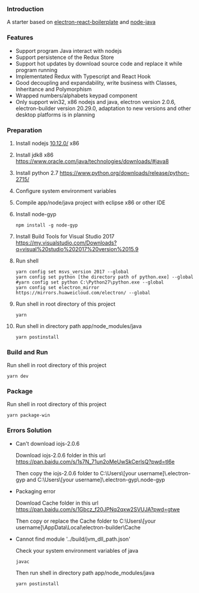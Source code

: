 ### Introduction

A starter based on [electron-react-boilerplate](https://github.com/electron-react-boilerplate/electron-react-boilerplate) and [node-java](https://github.com/joeferner/node-java)

### Features

- Support program Java interact with nodejs
- Support persistence of the Redux Store
- Support hot updates by download source code and replace it while program running
- Implementated Redux with Typescript and React Hook
- Good decoupling and expandability, write business with Classes, Inheritance and Polymorphism
- Wrapped numbers/alphabets keypad component
- Only support win32, x86 nodejs and java, electron version 2.0.6, electron-builder version 20.29.0, adaptation to new versions and other desktop platforms is in planning

### Preparation

1. Install nodejs [10.12.0/](https://nodejs.org/download/release/v10.12.0/) x86

2. Install jdk8 x86 https://www.oracle.com/java/technologies/downloads/#java8

3. Install python 2.7 https://www.python.org/downloads/release/python-2715/

4. Configure system environment variables

5. Compile app/node/java project with eclipse x86 or other IDE

6. Install node-gyp

   ```shell
   npm install -g node-gyp
   ```

7. Install Build Tools for Visual Studio 2017 https://my.visualstudio.com/Downloads?q=visual%20studio%202017%20version%2015.9

8. Run shell

   ```shell
   yarn config set msvs_version 2017 --global
   yarn config set python [the directory path of python.exe] --global
   #yarn config set python C:\Python27\python.exe --global
   yarn config set electron_mirror https://mirrors.huaweicloud.com/electron/ --global
   ```

9. Run shell in root directory of this project

   ```shell
   yarn
   ```

10. Run shell in directory path app/node_modules/java

    ```shell
    yarn postinstall
    ```

### Build and Run

Run shell in root directory of this project

```shell
yarn dev
```

### Package

Run shell in root directory of this project

```shell
yarn package-win
```

### Errors Solution

- Can't download iojs-2.0.6

  Download iojs-2.0.6 folder in this url https://pan.baidu.com/s/1s7N_71un2oMeUwSkCerlsQ?pwd=tl6e

  Then copy the iojs-2.0.6 folder to C:\Users\\[your username]\\.electron-gyp and C:\Users\\[your username]\\.electron-gyp\\.node-gyp

- Packaging error

  Download Cache folder in this url https://pan.baidu.com/s/1Gbcz_f20JPNq2qxw2SVUJA?pwd=gtwe

  Then copy or replace the Cache folder to C:\Users\\[your username]\AppData\Local\electron-builder\Cache

- Cannot find module '../build/jvm_dll_path.json'

  Check your system environment variables of java

  ```shell
  javac
  ```

  Then run shell in directory path app/node_modules/java

  ```shell
  yarn postinstall
  ```

  

